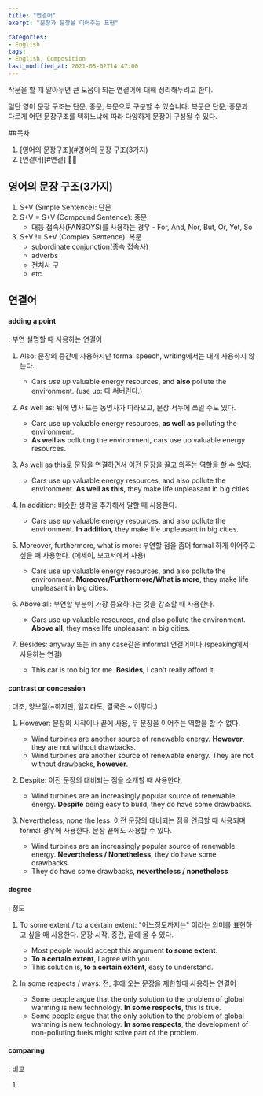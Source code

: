 ```yaml
---
title: "연결어"
exerpt: "문장과 문장을 이어주는 표현"

categories:
- English
tags:
- English, Composition
last_modified_at: 2021-05-02T14:47:00
---
```


작문을 할 때 알아두면 큰 도움이 되는 연결어에 대해 정리해두려고 한다.

일단 영어 문장 구조는 단문, 중문, 복문으로 구분할 수 있습니다.
복문은 단문, 중문과 다르게 어떤 문장구조를 택하느냐에 따라 다양하게 문장이 구성될 수 있다.

##목차
1. [영어의 문장구조](#영어의 문장 구조(3가지)
2. [연결어][#연결] 

## 영어의 문장 구조(3가지)
1. S+V (Simple Sentence): 단문
2. S+V = S+V (Compound Sentence): 중문
    - 대등 접속사(FANBOYS)를 사용하는 경우 - For, And, Nor, But, Or, Yet, So
3. S+V != S+V (Complex Sentence): 복문
    - subordinate conjunction(종속 접속사)
    - adverbs
    - 전치사 구
    - etc.

## 연결어
#### adding a point
: 부연 설명할 때 사용하는 연결어

1. Also: 문장의 중간에 사용하지만 formal speech, writing에서는 대개 사용하지 않는다.
    - Cars *use up* valuable energy resources, and __also__ pollute the environment.
    (use up: 다 써버린다.)

2. As well as: 뒤에 명사 또는 동명사가 따라오고, 문장 서두에 쓰일 수도 있다.
    - Cars use up valuable energy resources, __as well as__ polluting the environment.
    - __As well as__ polluting the environment, cars use up valuable energy resources.

3. As well as this로 문장을 연결하면서 이전 문장을 끌고 와주는 역할을 할 수 있다.
    - Cars use up valuable energy resources, and also pollute the environment. __As well as this__, they make life unpleasant in big cities.

4. In addition: 비슷한 생각을 추가해서 말할 때 사용한다.
    - Cars use up valuable energy resources, and also pollute the environment. __In addition__, they make life unpleasant in big cities.

5. Moreover, furthermore, what is more: 부연할 점을 좀더 formal 하게 이어주고 싶을 때 사용한다. (에세이, 보고서에서 사용)  
    - Cars use up valuable energy resources, and also pollute the environment. __Moreover/Furthermore/What is more__, they make life unpleasant in big cities.

6. Above all: 부연할 부분이 가장 중요하다는 것을 강조할 때 사용한다.
    - Cars use up valuable resources, and also pollute the environment. __Above all__, they make life unpleasant in big cities.

7. Besides: anyway 또는 in any case같은 informal 연결어이다.(speaking에서 사용하는 연결)
    - This car is too big for me. __Besides__, I can't really afford it.

#### contrast or concession
: 대조, 양보절(~하지만, 일지라도, 결국은 ~ 이렇다.)

1. However: 문장의 시작이나 끝에 사용, 두 문장을 이어주는 역할을 할 수 없다.
    - Wind turbines are another source of renewable energy. __However__, they are not without drawbacks.
    - Wind turbines are another source of renewable energy. They are not without drawbacks, __however__.

2. Despite: 이전 문장의 대비되는 점을 소개할 때 사용한다.
    - Wind turbines are an increasingly popular source of renewable energy. __Despite__ being easy to build, they do have some drawbacks.

3. Nevertheless, none the less: 이전 문장의 대비되는 점을 언급할 때 사용되며 formal 경우에 사용한다. 문장 끝에도 사용할 수 있다.
    - Wind turbines are an increasingly popular source of renewable energy. __Nevertheless / Nonetheless__, they do have some drawbacks.
    - They do have some drawbacks, __nevertheless / nonetheless__

#### degree
: 정도

1. To some extent / to a certain extent: "어느정도까지는" 이라는 의미를 표현하고 싶을 때 사용한다. 문장 시작, 중간, 끝에 올 수 있다.
    - Most people would accept this argument __to some extent__.
    - __To a certain extent__, I agree with you.
    - This solution is, __to a certain extent__, easy to understand.

2. In some respects / ways: 전, 후에 오는 문장을 제한할때 사용하는 연결어
    - Some people argue that the only solution to the problem of global warming is new technology. __In some respects__, this is true.
    - Some people argue that the only solution to the problem of global warming is new technology. __In some respects__, the development of non-polluting fuels might solve part of the problem.

#### comparing
: 비교

1.
